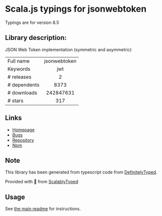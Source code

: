 
# Scala.js typings for jsonwebtoken

Typings are for version 8.5

## Library description:
JSON Web Token implementation (symmetric and asymmetric)

|                    |                 |
| ------------------ | :-------------: |
| Full name          | jsonwebtoken |
| Keywords           | jwt |
| # releases         | 2 |
| # dependents       | 8373 |
| # downloads        | 242847631 |
| # stars            | 317 |

## Links
- [Homepage](https://github.com/auth0/node-jsonwebtoken#readme)
- [Bugs](https://github.com/auth0/node-jsonwebtoken/issues)
- [Repository](https://github.com/auth0/node-jsonwebtoken)
- [Npm](https://www.npmjs.com/package/jsonwebtoken)
    


## Note
This library has been generated from typescript code from [DefinitelyTyped](https://definitelytyped.org).

Provided with :purple_heart: from [ScalablyTyped](https://github.com/oyvindberg/ScalablyTyped)

## Usage
See [the main readme](../../readme.md) for instructions.



